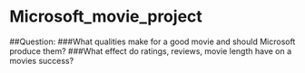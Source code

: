 # Microsoft_movie_project
##Question: 
###What qualities make for a good movie and should Microsoft produce them?
###What effect do ratings, reviews, movie length have on a movies success?
